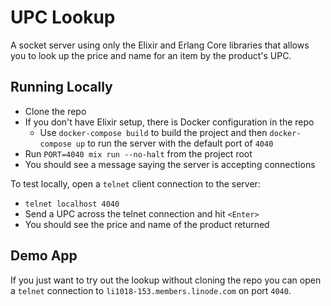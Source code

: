 # UPC Lookup

A socket server using only the Elixir and Erlang Core libraries that allows you to look up the price and name for an item by the product's UPC.

## Running Locally

* Clone the repo
* If you don't have Elixir setup, there is Docker configuration in the repo
  * Use `docker-compose build` to build the project and then `docker-compose up` to run the server with the default port of `4040`
* Run `PORT=4040 mix run --no-halt` from the project root
* You should see a message saying the server is accepting connections

To test locally, open a `telnet` client connection to the server:

* `telnet localhost 4040`
* Send a UPC across the telnet connection and hit `<Enter>`
* You should see the price and name of the product returned

## Demo App

If you just want to try out the lookup without cloning the repo you can open a `telnet` connection to `li1018-153.members.linode.com` on port `4040`.
